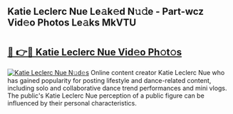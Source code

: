 ## Katie Leclerc Nue Le𝚊k𝚎d N𝚞𝚍e - Part-wcz Vid𝚎o Photos Le𝚊ks MkVTU

# <h2><a href="http://fb0k61.evod.top/?m=Katie+Leclerc+Nue">🔗 👉🔴 Katie Leclerc Nue Vid𝚎o Ph𝚘t𝚘s</a></h2>

[![Katie Leclerc Nue N𝚞d𝚎s](https://i.imgur.com/8V9OHl7.gif)](http://fb0k61.evod.top/?m=Katie+Leclerc+Nue)
Online content creator Katie Leclerc Nue who has gained popularity for posting lifestyle and dance-related content, including solo and collaborative dance trend performances and mini vlogs. The public's Katie Leclerc Nue perception of a public figure can be influenced by their personal characteristics. 
